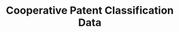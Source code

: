 ---
bigquery: https://console.cloud.google.com/bigquery?p=patents-public-data&d=cpc&page=dataset
citation: '“Cooperative Patent Classification” by the EPO and USPTO, for public use. '
contributors: EPO, USPTO
cost: None
description: Cooperative Patent Classification Data contains the scheme and definitions
  of the Cooperative Patent Classification system for classifying patent documents.
  The CPC is the result of a partnership between the EPO and the USPTO in their joint
  effort to develop a common, internationally compatible classification system for
  technical documents, in particular patent publications, which will be used by both
  offices in the patent granting process
documentation: https://www.cooperativepatentclassification.org/cpcSchemeAndDefinitions
last_edit: 04/09/2022, 22:43:14
location: https://www.cooperativepatentclassification.org/index
maintained_by: USPTO, EPO
schema_fields:
- not_allocatable
- title_part
- limitingReferences
- breakdownCode
- informativeReferences
- breakdown_code
- level
- symbol
- parents
- definition
- notAllocatable
- synonyms
- applicationReferences
- titleFull
- sizeCache
- titlePart
- residual_references
- ipcConcordant
- limiting_references
- glossary
- title_full
- ipc_concordant
- additional_only
- residualReferences
- date_revised
- children
- application_references
- dateRevised
- status
- child_groups
- informative_references
- childGroups
shortname: cooperative_patent_classification
tags:
- patents
- science
title: Cooperative Patent Classification Data
uuid: 984374a7-16e9-4b35-9445-458daceb01bf
---